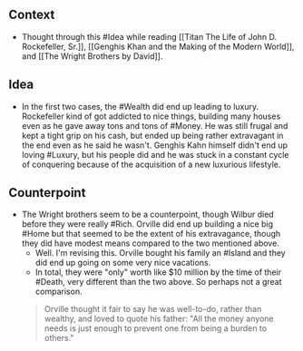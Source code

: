 ## Context
- Thought through this #Idea while reading [[Titan The Life of John D. Rockefeller, Sr.]], [[Genghis Khan and the Making of the Modern World]], and [[The Wright Brothers by David]]. 

## Idea
- In the first two cases, the #Wealth did end up leading to luxury. Rockefeller kind of got addicted to nice things, building many houses even as he gave away tons and tons of #Money. He was still frugal and kept a tight grip on his cash, but ended up being rather extravagant in the end even as he said he wasn't. Genghis Kahn himself didn't end up loving #Luxury, but his people did and he was stuck in a constant cycle of conquering because of the acquisition of a new luxurious lifestyle. 

## Counterpoint
- The Wright brothers seem to be a counterpoint, though Wilbur died before they were really #Rich. Orville did end up building a nice big #Home but that seemed to be the extent of his extravagance, though they did have modest means compared to the two mentioned above. 
	- Well. I'm revising this. Orville bought his family an #Island and they did end up going on some very nice vacations. 
	- In total, they were "only" worth like $10 million by the time of their #Death, very different than the two above. So perhaps not a great comparison. 
	> Orville thought it fair to say he was well-to-do, rather than wealthy, and loved to quote his father: "All the money anyone needs is just enough to prevent one from being a burden to others."